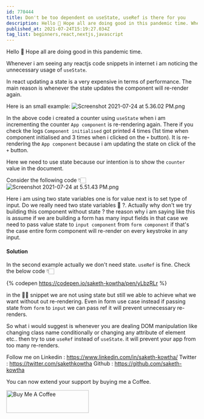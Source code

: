 ```yaml
---
id: 770444
title: Don't be too dependent on useState, useRef is there for you
description: Hello 👋 Hope all are doing good in this pandemic time. Whenever i am seeing any reactjs code...
published_at: 2021-07-24T15:19:27.034Z
tag_list: beginners,react,nextjs,javascript
---
```


Hello 👋
Hope all are doing good in this pandemic time.

Whenever i am seeing any reactjs code snippets in internet i am noticing the unnecessary usage of `useState`.

In react updating a state is a very expensive in terms of performance. The main reason is whenever the state updates the component will re-render again.

Here is an small example:
![Screenshot 2021-07-24 at 5.36.02 PM.png](https://cdn.hashnode.com/res/hashnode/image/upload/v1627128370241/e2G3yi7dV.png)

In the above code i created a counter using `useState` when i am incrementing the counter `App component` is re-rendering again. There if you check the logs `Component initialised` got printed 4 times (1st time when component initialised and 3 times when i clicked on the `+` button). It is re-rendering the `App component` because i am updating the state on click of the `+` button.

Here we need to use state because our intention is to show the `counter` value in the document.

Consider the following code 👇🏻
![Screenshot 2021-07-24 at 5.51.43 PM.png](https://cdn.hashnode.com/res/hashnode/image/upload/v1627129308593/sUNjWfevy.png)

Here i am using two state variables one is for value next is to set type of input. Do we really need two state variables 🤔 ?. Actually why don't we try building this component without state ? the reason why i am saying like this is assume if we are building a form has many input fields in that case we need to pass value state to `input component` from `form component` if that's the case entire form component will re-render on every keystroke in any input.

#### Solution

In the second example actually we don't need state. `useRef` is fine. Check the below code 👇🏻

{% codepen https://codepen.io/saketh-kowtha/pen/yLbzRLr %}

in the ☝🏻 snippet we are not using state but still we able to achieve what we want without out re-rendering. Even in form use case instead if passing state from `form` to `input` we can pass ref it will prevent unnecessary re-renders.

So what i would suggest is whenever you are dealing DOM manipulation like changing class name conditionally or changing any attribute of element etc.. then try to use `useRef` instead of `useState`. it will prevent your app from too many re-renders.

Follow me on
Linkedin : https://www.linkedin.com/in/saketh-kowtha/
Twitter : https://twitter.com/sakethkowtha
Github : https://github.com/saketh-kowtha

You can now extend your support by buying me a Coffee.

<a href="https://www.buymeacoffee.com/sakethk" target="_blank"><img src="https://cdn.buymeacoffee.com/buttons/v2/default-blue.png" alt="Buy Me A Coffee" style="height: 60px !important;width: 217px !important;" ></a>
